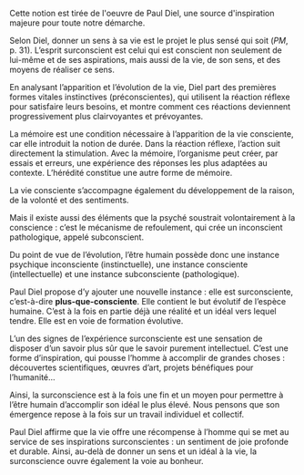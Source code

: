 Cette notion est tirée de l'oeuvre de Paul Diel, une source d'inspiration majeure pour toute notre démarche.

Selon Diel, donner un sens à sa vie est le projet le plus sensé qui soit (_PM_, p. 31). L’esprit surconscient est celui qui est conscient non seulement de lui-même et de ses aspirations, mais aussi de la vie, de son sens, et des moyens de réaliser ce sens.

En analysant l’apparition et l’évolution de la vie, Diel part des premières formes vitales instinctives (préconscientes), qui utilisent la réaction réflexe pour satisfaire leurs besoins, et montre comment ces réactions deviennent progressivement plus clairvoyantes et prévoyantes.

La mémoire est une condition nécessaire à l’apparition de la vie consciente, car elle introduit la notion de durée. Dans la réaction réflexe, l’action suit directement la stimulation. Avec la mémoire, l’organisme peut créer, par essais et erreurs, une expérience des réponses les plus adaptées au contexte. L’hérédité constitue une autre forme de mémoire.

 La vie consciente s’accompagne également du développement de la raison, de la volonté et des sentiments.

Mais il existe aussi des éléments que la psyché soustrait volontairement à la conscience : c’est le mécanisme de refoulement, qui crée un inconscient pathologique, appelé subconscient.

Du point de vue de l’évolution, l’être humain possède donc une instance psychique inconsciente (instinctuelle), une instance consciente (intellectuelle) et une instance subconsciente (pathologique).

Paul Diel propose d’y ajouter une nouvelle instance : elle est surconsciente, c’est-à-dire **plus-que-consciente**. Elle contient le but évolutif de l’espèce humaine. C’est à la fois en partie déjà une réalité et un idéal vers lequel tendre. Elle est en voie de formation évolutive.

L’un des signes de l’expérience surconsciente est une sensation de disposer d’un savoir plus sûr que le savoir purement intellectuel. C’est une forme d’inspiration, qui pousse l’homme à accomplir de grandes choses : découvertes scientifiques, œuvres d’art, projets bénéfiques pour l’humanité…

Ainsi, la surconscience est à la fois une fin et un moyen pour permettre à l’être humain d’accomplir son idéal le plus élevé. Nous pensons que son émergence repose à la fois sur un travail individuel et collectif.

Paul Diel affirme que la vie offre une récompense à l’homme qui se met au service de ses inspirations surconscientes : un sentiment de joie profonde et durable. Ainsi, au-delà de donner un sens et un idéal à la vie, la surconscience ouvre également la voie au bonheur.
